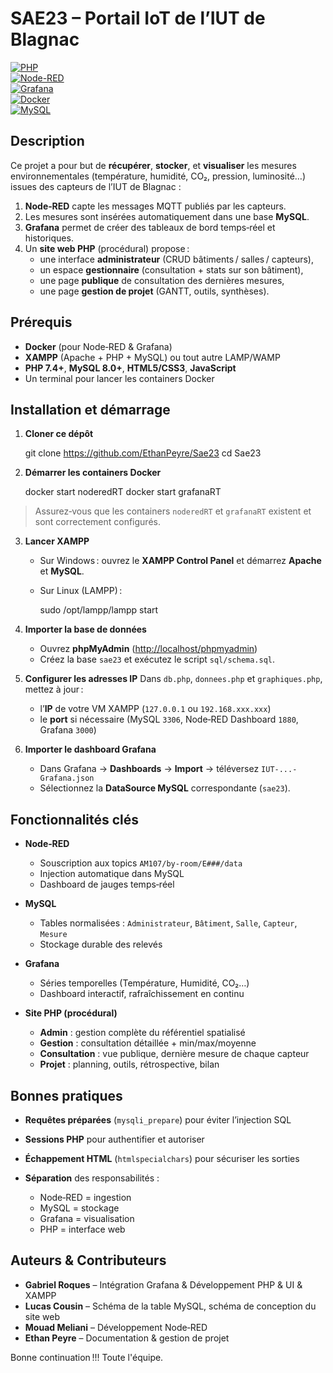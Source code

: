 # SAE23 – Portail IoT de l’IUT de Blagnac

[![PHP](https://img.shields.io/badge/PHP-7.4+-8892BF.svg)](https://www.php.net/)  
[![Node-RED](https://img.shields.io/badge/Node--RED-v2.1.5-brightgreen.svg)](https://nodered.org/)  
[![Grafana](https://img.shields.io/badge/Grafana-v10.1-blue.svg)](https://grafana.com/)  
[![Docker](https://img.shields.io/badge/Docker-v24.0-blue.svg)](https://www.docker.com/)  
[![MySQL](https://img.shields.io/badge/MySQL-v8.0-orange.svg)](https://www.mysql.com/)

## Description

Ce projet a pour but de **récupérer**, **stocker**, et **visualiser** les mesures environnementales (température, humidité, CO₂, pression, luminosité…) issues des capteurs de l’IUT de Blagnac :

1. **Node‑RED** capte les messages MQTT publiés par les capteurs.  
2. Les mesures sont insérées automatiquement dans une base **MySQL**.  
3. **Grafana** permet de créer des tableaux de bord temps‑réel et historiques.  
4. Un **site web PHP** (procédural) propose :  
   - une interface **administrateur** (CRUD bâtiments / salles / capteurs),  
   - un espace **gestionnaire** (consultation + stats sur son bâtiment),  
   - une page **publique** de consultation des dernières mesures,  
   - une page **gestion de projet** (GANTT, outils, synthèses).

## Prérequis

- **Docker** (pour Node‑RED & Grafana)  
- **XAMPP** (Apache + PHP + MySQL) ou tout autre LAMP/WAMP  
- **PHP 7.4+**, **MySQL 8.0+**, **HTML5/CSS3**, **JavaScript**  
- Un terminal pour lancer les containers Docker  

## Installation et démarrage

1. **Cloner ce dépôt**  

   git clone https://github.com/EthanPeyre/Sae23
   cd Sae23

2. **Démarrer les containers Docker**

   docker start noderedRT
   docker start grafanaRT

> Assurez‑vous que les containers `noderedRT` et `grafanaRT` existent et sont correctement configurés.

3. **Lancer XAMPP**

   * Sur Windows : ouvrez le **XAMPP Control Panel** et démarrez **Apache** et **MySQL**.
   * Sur Linux (LAMPP) :

     sudo /opt/lampp/lampp start

4. **Importer la base de données**

   * Ouvrez **phpMyAdmin** ([http://localhost/phpmyadmin](http://localhost/phpmyadmin))
   * Créez la base `sae23` et exécutez le script `sql/schema.sql`.

5. **Configurer les adresses IP**
   Dans `db.php`, `donnees.php` et `graphiques.php`, mettez à jour :

   * l’**IP** de votre VM XAMPP (`127.0.0.1` ou `192.168.xxx.xxx`)
   * le **port** si nécessaire (MySQL `3306`, Node‑RED Dashboard `1880`, Grafana `3000`)

6. **Importer le dashboard Grafana**

   * Dans Grafana → **Dashboards** → **Import** → téléversez `IUT-...-Grafana.json`
   * Sélectionnez la **DataSource MySQL** correspondante (`sae23`).

## Fonctionnalités clés

* **Node‑RED**

  * Souscription aux topics `AM107/by-room/E###/data`
  * Injection automatique dans MySQL
  * Dashboard de jauges temps‑réel

* **MySQL**

  * Tables normalisées : `Administrateur`, `Bâtiment`, `Salle`, `Capteur`, `Mesure`
  * Stockage durable des relevés

* **Grafana**

  * Séries temporelles (Température, Humidité, CO₂…)
  * Dashboard interactif, rafraîchissement en continu

* **Site PHP (procédural)**

  * **Admin** : gestion complète du référentiel spatialisé
  * **Gestion** : consultation détaillée + min/max/moyenne
  * **Consultation** : vue publique, dernière mesure de chaque capteur
  * **Projet** : planning, outils, rétrospective, bilan

## Bonnes pratiques

* **Requêtes préparées** (`mysqli_prepare`) pour éviter l’injection SQL
* **Sessions PHP** pour authentifier et autoriser
* **Échappement HTML** (`htmlspecialchars`) pour sécuriser les sorties
* **Séparation** des responsabilités :

  * Node‑RED = ingestion
  * MySQL = stockage
  * Grafana = visualisation
  * PHP = interface web

## Auteurs & Contributeurs

* **Gabriel Roques** – Intégration Grafana & Développement PHP & UI & XAMPP
* **Lucas Cousin** – Schéma de la table MySQL, schéma de conception du site web
* **Mouad Meliani** – Développement Node‑RED
* **Ethan Peyre** – Documentation & gestion de projet

Bonne continuation !!!
Toute l'équipe.
